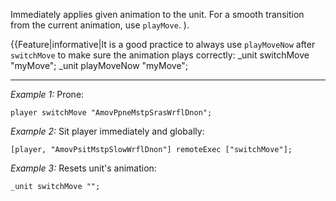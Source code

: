 Immediately applies given animation to the unit. For a smooth transition from the current animation, use `playMove`.
).

{{Feature|informative|It is a good practice to always use `playMoveNow` after `switchMove` to make sure the animation plays correctly:
<sqf>
_unit switchMove "myMove";
_unit playMoveNow "myMove";
</sqf>


---
*Example 1:*
Prone:

```sqf
player switchMove "AmovPpneMstpSrasWrflDnon";
```

*Example 2:*
Sit player immediately and globally:

```sqf
[player, "AmovPsitMstpSlowWrflDnon"] remoteExec ["switchMove"];
```

*Example 3:*
Resets unit's animation:

```sqf
_unit switchMove "";
```